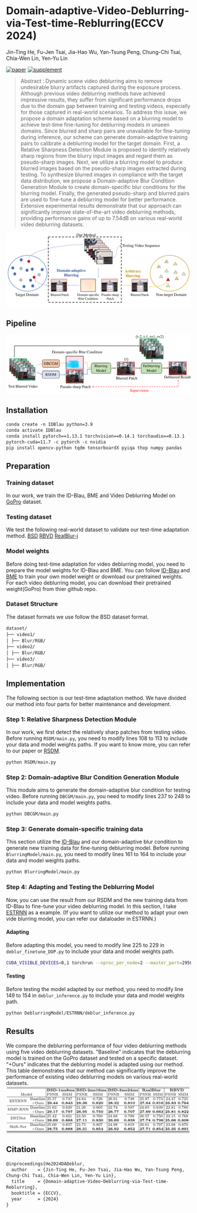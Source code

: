 # Domain-adaptive-Video-Deblurring-via-Test-time-Reblurring(ECCV 2024)
Jin-Ting He, Fu-Jen Tsai, Jia-Hao Wu, Yan-Tsung Peng, Chung-Chi Tsai, Chia-Wen Lin, Yen-Yu Lin

[![paper](https://img.shields.io/badge/arXiv-Paper-<COLOR>.svg)](https://arxiv.org/abs/2407.09059)
[![supplement](https://img.shields.io/badge/Supplementary-Material-red)](https://drive.google.com/file/d/19AjWRMlwz99D9QGQU3oKuFK8SPgIKv24/view?usp=sharing)

> Abstract : Dynamic scene video deblurring aims to remove undesirable blurry artifacts captured during the exposure process. Although previous video deblurring methods have achieved impressive results, they suffer from significant performance drops due to the domain gap between training and testing videos, especially for those captured in real-world scenarios. To address this issue, we propose a domain adaptation scheme based on a blurring model to achieve test-time fine-tuning for deblurring models in unseen domains. Since blurred and sharp pairs are unavailable for fine-tuning during inference, our scheme can generate domain-adaptive training pairs to calibrate a deblurring model for the target domain. First, a Relative Sharpness Detection Module is proposed to identify relatively sharp regions from the blurry input images and regard them as pseudo-sharp images. Next, we utilize a blurring model to produce blurred images based on the pseudo-sharp images extracted during testing. To synthesize blurred images in compliance with the target data distribution, we propose a Domain-adaptive Blur Condition Generation Module to create domain-specific blur conditions for the blurring model. Finally, the generated pseudo-sharp and blurred pairs are used to fine-tune a deblurring model for better performance. Extensive experimental results demonstrate that our approach can significantly improve state-of-the-art video deblurring methods, providing performance gains of up to 7.54dB on various real-world video deblurring datasets. 

![Teaser](assets/teaser.png)

## Pipeline
![Pipeline](assets/pipeline.png)

## Installation
```
conda create -n IDBlau python=3.9
conda activate IDBlau
conda install pytorch==1.13.1 torchvision==0.14.1 torchaudio==0.13.1 pytorch-cuda=11.7 -c pytorch -c nvidia
pip install opencv-python tqdm tensorboardX pyiqa thop numpy pandas
```

## Preparation

### Training dataset
In our work, we train the ID-Blau, BME and Video Deblurring Model on [GoPro](https://seungjunnah.github.io/Datasets/gopro.html) dataset.

### Testing dataset
We test the following real-world dataset to validate our test-time adaptation method.
[BSD](https://drive.google.com/drive/folders/1LKLCE_RqPF5chqWgmh3pj7cg-t9KM2Hd)
[RBVD](https://drive.google.com/drive/folders/1YQUIGdW4SCAQW5-dxg2lwjTig2XKLeSG)
[RealBlur-j](https://github.com/rimchang/RealBlur?tab=readme-ov-file)

### Model weights
Before doing test-time adaptation for video deblurring model, you need to prepare the model weights for ID-Blau and BME. You can follow [ID-Blau](https://github.com/plusgood-steven/ID-Blau) and [BME](https://github.com/Jin-Ting-He/BME) to train your own model weight or download our pretrained weights. For each video deblurring model, you can download their pretrained weight(GoPro) from thier github repo.

### Dataset Structure
The dataset formats we use follow the BSD dataset format.

```bash
dataset/
├── video1/
│ ├── Blur/RGB/
├── video2/
│ ├── Blur/RGB/
├── video3/
│ ├── Blur/RGB/
```

## Implementation
The following section is our test-time adaptation method. We have divided our method into four parts for better maintenance and development.

### Step 1: Relative Sharpness Detection Module
In our work, we first detect the relatively sharp patches from testing video. Before running ```RSDM/main.py```, you need to modify lines 108 to 113 to include your data and model weights paths. If you want to know more, you can refer to our paper or [RSDM](https://github.com/Jin-Ting-He/RSDM).
```bash
python RSDM/main.py
```

### Step 2: Domain-adaptive Blur Condition Generation Module
This module aims to generate the domain-adaptive blur condition for testing video. Before running ```DBCGM/main.py```, you need to modify lines 237 to 248 to include your data and model weights paths.

```bash
python DBCGM/main.py
```

### Step 3: Generate domain-specific training data
This section utilize the [ID-Blau](https://github.com/plusgood-steven/ID-Blau) and our domain-adaptive blur condition to generate new training data for fine-tuning deblurring model. Before running ```BlurringModel/main.py```, you need to modify lines 161 to 164 to include your data and model weights paths.

```bash
python BlurringModel/main.py
```

### Step 4: Adapting and Testing the Deblurring Model
Now, you can use the result from our RSDM and the new training data from ID-Blau to fine-tune your video deblurring model. In this section, I take [ESTRNN](https://github.com/zzh-tech/ESTRNN) as a example. (If you want to utilize our method to adapt your own vide blurring model, you can refer our dataloader in ESTRNN.)

#### Adapting
Before adapting this model, you need to modify line 225 to 229 in ```deblur_finetune_DDP.py``` to include your data and model weights path.

```bash
CUDA_VISIBLE_DEVICES=0,1 torchrun --nproc_per_node=2 --master_port=29500 DeblurringModel/ESTRNN/deblur_finetune_DDP.py
```

#### Testing
Before testing the model adapted by our method, you need to modify line 149 to 154 in ```deblur_inference.py``` to include your data and model weights path.

```bash
python DeblurringModel/ESTRNN/deblur_inference.py
```

## Results
We compare the deblurring performance of four video deblurring methods using five video deblurring datasets. "Baseline" indicates that the deblurring model is trained on the GoPro dataset and tested on a specific dataset. "+Ours" indicates that the deblurring model is adapted using our method. This table demonstrates that our method can significantly improve the performance of existing video deblurring models on various real-world datasets.
![Results](assets/results.png)

## Citation
```
@inproceedings{He2024DADeblur,
  author    = {Jin-Ting He, Fu-Jen Tsai, Jia-Hao Wu, Yan-Tsung Peng, Chung-Chi Tsai, Chia-Wen Lin, Yen-Yu Lin},
  title     = {Domain-adaptive-Video-Deblurring-via-Test-time-Reblurring},
  booktitle = {ECCV},
  year      = {2024}
}
```